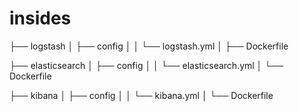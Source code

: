 # insides
├── logstash
│   ├── config
│   │   └── logstash.yml
│   ├── Dockerfile

├── elasticsearch
│   ├── config
│   │   └── elasticsearch.yml
│   └── Dockerfile

├── kibana
│   ├── config
│   │   └── kibana.yml
│   └── Dockerfile
